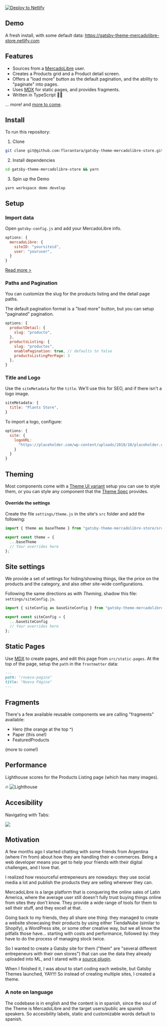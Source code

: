 <!-- Markdown snippet -->

[![Deploy to Netlify](https://www.netlify.com/img/deploy/button.svg)](https://app.netlify.com/start/deploy?repository=https://github.com/florantara/gatsby-theme-mercadolibre-store)

## Demo

A fresh install, with some default data:
https://gatsby-theme-mercadolibre-store.netlify.com

## Features

- Sources from a [MercadoLibre](https://www.mercadolibre.com/) user.
- Creates a Products grid and a Product detail screen.
- Offers a "load more" button as the default pagination, and the ability to "paginate" into pages.
- Uses [MDX](https://mdxjs.com/) for static pages, and provides fragments.
- Written in TypeScript 👮‍♀️

... more! and [more to come](https://github.com/florantara/gatsby-theme-mercadolibre-store/projects/1).

## Install

To run this repository:

1. Clone

```bash
git clone git@github.com:florantara/gatsby-theme-mercadolibre-store.git
```

2. Install dependencies

```bash
cd gatsby-theme-mercadolibre-store && yarn
```

3. Spin up the Demo

```
yarn workspace demo develop
```

## Setup

### Import data

Open `gatsby-config.js` and add your MercadoLibre info.

```javascript
options: {
  mercadoLibre: {
    siteID: "yoursiteid",
    user: "youruser",
  }
}
```

<a href="https://github.com/florantara/gatsby-source-mercadolibre/#readme" target="_blank">Read more ></a>

### Paths and Pagination

You can customize the slug for the products listing and the detail page paths.

The default pagination format is a "load more" button, but you can setup "paginated" pagination.

```javascript
options: {
  productDetail: {
    slug: "producto",
  },
  productsListing: {
    slug: "productos",
    enablePagination: true, // defaults to false
    productsListingPerPage: 3
  },
}
```

### Title and Logo

Use the `siteMetadata` for the `title`. We'll use this for SEO, and if there isn't a logo image.

```javascript
siteMetadata: {
  title: "Plants Store",
}
```

To import a logo, configure:

```javascript
options: {
  site: {
    logoURL:
      "https://placeholder.com/wp-content/uploads/2018/10/placeholder.com-logo3.jpg",
    }
  }
}
```

## Theming

Most components come with a [Theme UI variant](https://theme-ui.com/guides/variants) setup you can use to style them, or you can style any component that the [Theme Spec](https://theme-ui.com/theme-spec) provides.

#### Override the settings

Create the file `settings/theme.js` in the site's `src` folder and add the following:

```javascript
import { theme as baseTheme } from "gatsby-theme-mercadolibre-store/src/settings/theme";

export const theme = {
  ...baseTheme
  // Your overrides here
};
```

## Site settings

We provide a set of settings for hiding/showing things, like the price on the products and the category, and also other site-wide configurations.

Following the same directions as with _Theming_, shadow this file: `settings/siteConfig.js`.

```javascript
import { siteConfig as baseSiteConfig } from "gatsby-theme-mercadolibre-store/src/settings/theme";

export const siteConfig = {
  ...baseSiteConfig
  // Your overrides here
};
```

## Static Pages

Use [MDX](https://mdxjs.com/) to create pages, and edit this page from `src/static-pages`.
At the top of the page, setup the `path` in the `frontmatter` data:

```md
---
path: "/nueva-pagina"
title: "Nueva Página"
---
```

## Fragments

There's a few available reusable components we are calling "fragments" available:

- Hero (the orange at the top ^)
- Paper (this one!)
- FeaturedProducts

(more to come!)

## Performance

Lighthouse scores for the Products Listing page (which has many images).

🔥
![Lighthouse](https://s3-us-west-2.amazonaws.com/s.cdpn.io/575957/gatsby-theme-performance.png "Lighthouse scores")

## Accesibility

Navigating with Tabs:

![](https://thepracticaldev.s3.amazonaws.com/i/zo6u02o8i821qjeom7zl.gif)

## Motivation

A few months ago I started chatting with some friends from Argentina (where I'm from) about how they are handling their e-commerces. Being a web developer means you get to help your friends with their digital challenges, and I love that.

I realized how resourceful entrepeneurs are nowadays: they use social media a lot and publish the products they are selling wherever they can.

MercadoLibre is a large platform that is conquering the online sales of Latin America, where the average user still doesn't fully trust buying things online from sites they don't know. They provide a wide range of tools for them to sell their stuff, and they excell at that.

Going back to my friends, they all share one thing: they managed to create a website showcasing their products by using either TiendaNube (similar to Shopify), a WordPress site, or some other creative way, but we all know the pitfalls those have... starting with costs and performance, followed by: they have to do the process of managing stock twice.

So I wanted to create a Gatsby site for them ("them" are "several different entrepeneurs with their own stores") that can use the data they already uploaded into ML, and I stared with a [source plugin](https://github.com/florantara/gatsby-source-mercadolibre).

When I finished it, I was about to start coding each website, but Gatsby Themes launched, YAY!!! So instead of creating multiple sites, I created a theme.

### A note on language

The codebase is in english and the content is in spanish, since the soul of the Theme is MercadoLibre and the target users/public are spanish speakers. So accesibility labels, static and customizable words default to spanish.
